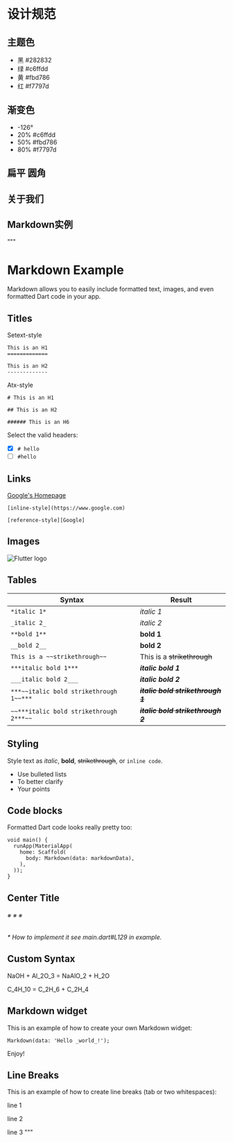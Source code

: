 # 设计规范
##  主题色
- 黑 #282832
- 绿 #c6ffdd 
- 黄 #fbd786
- 红 #f7797d
## 渐变色
- -126°
- 20% #c6ffdd 
- 50% #fbd786
- 80% #f7797d
## 扁平 圆角

## 关于我们


## Markdown实例
"""
# Markdown Example
Markdown allows you to easily include formatted text, images, and even formatted Dart code in your app.

## Titles

Setext-style

```
This is an H1
=============

This is an H2
-------------
```

Atx-style

```
# This is an H1

## This is an H2

###### This is an H6
```

Select the valid headers:

- [x] `# hello`
- [ ] `#hello`

## Links

[Google's Homepage][Google]

```
[inline-style](https://www.google.com)

[reference-style][Google]
```

## Images

![Flutter logo](/dart-lang/site-shared/master/src/_assets/image/flutter/icon/64.png)

## Tables

| Syntax                                  | Result                                |
| --------------------------------------- | ------------------------------------- |
| `*italic 1*`                            | *italic 1*                            |
| `_italic 2_`                            | _italic 2_                            |
| `**bold 1**`                            | **bold 1**                            |
| `__bold 2__`                            | __bold 2__                            |
| `This is a ~~strikethrough~~`           | This is a ~~strikethrough~~           |
| `***italic bold 1***`                   | ***italic bold 1***                   |
| `___italic bold 2___`                   | ___italic bold 2___                   |
| `***~~italic bold strikethrough 1~~***` | ***~~italic bold strikethrough 1~~*** |
| `~~***italic bold strikethrough 2***~~` | ~~***italic bold strikethrough 2***~~ |

## Styling
Style text as _italic_, __bold__, ~~strikethrough~~, or `inline code`.

- Use bulleted lists
- To better clarify
- Your points

## Code blocks
Formatted Dart code looks really pretty too:

```
void main() {
  runApp(MaterialApp(
    home: Scaffold(
      body: Markdown(data: markdownData),
    ),
  ));
}
```

## Center Title

###### ※ ※ ※

_* How to implement it see main.dart#L129 in example._

## Custom Syntax

NaOH + Al_2O_3 = NaAlO_2 + H_2O

C_4H_10 = C_2H_6 + C_2H_4

## Markdown widget

This is an example of how to create your own Markdown widget:

    Markdown(data: 'Hello _world_!');

Enjoy!

[Google]: https://www.google.com/

## Line Breaks

This is an example of how to create line breaks (tab or two whitespaces):

line 1
  
   
line 2
  
  
  
line 3
"""